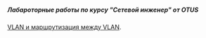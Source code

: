 ##### Лабароторные работы по курсу "Сетевой инженер" от OTUS

[VLAN и маршрутизация между VLAN](lab01/).